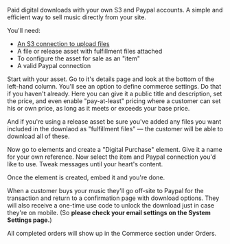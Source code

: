Paid digital downloads with your own S3 and Paypal accounts. A simple and efficient way to sell music
directly from your site.

You'll need:  

 - [An S3 connection to upload files](/help/s3) 
 - A file or release asset with fulfillment files attached 
 - To configure the asset for sale as an "item"
 - A valid Paypal connection

Start with your asset. Go to it's details page and look at the bottom of the left-hand column. You'll 
see an option to define commerce settings. Do that if you haven't already. Here you can give it a 
public title and description, set the price, and even enable "pay-at-least" pricing where a customer can
set his or own price, as long as it meets or exceeds your base price. 

And if you're using a release asset be sure you've added any files you want included in the downlaod as 
"fulfillment files" — the customer will be able to download all of these. 

Now go to elements and create a "Digital Purchase" element. Give it a name for your own reference. Now 
select the item and Paypal connection you'd like to use. Tweak messages until your heart's content.

Once the element is created, embed it and you're done. 

When a customer buys your music they'll go off-site to Paypal for the transaction and return to a 
confirmation page with download options. They will also receive a one-time use code to unlock the 
download just in case they're on mobile. (So **please check your email settings on the System Settings
page.**)

All completed orders will show up in the Commerce section under Orders.